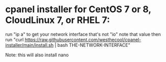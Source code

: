 # cpanel installer for CentOS 7 or 8, CloudLinux 7, or RHEL 7:

run "ip a" to get your network interface that's not "io"
note that value
then run "curl https://raw.githubusercontent.com/westhecool/cpanel-installer/main/install.sh | bash THE-NETWORK-INTERFACE"

Note: this will also install nano
